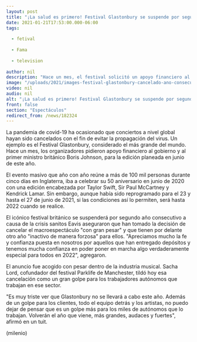 ```yaml
---
layout: post
title: "¡La salud es primero! Festival Glastonbury se suspende por segundo año consecutivo"
date: 2021-01-21T17:53:00.000-06:00
tags:
  
  - fetival
  
  - Fama
  
  - television
  
author: nil
description: "Hace un mes, el festival solicitó un apoyo financiero al gobierno británico para llevar a cabo el evento en junio de este año. "
image: "/uploads/2021/images-festival-glastonbury-cancelado-ano-consecutivo.jpg"
video: nil
audio: nil
alt: "¡La salud es primero! Festival Glastonbury se suspende por segundo año consecutivo"
front: false
section: "Espectáculos"
redirect_from: /news/182324
---
```


La pandemia de covid-19 ha ocasionado que conciertos a nivel global hayan sido cancelados con el fin de evitar la propagación del virus. Un ejemplo es el Festival Glastonbury, considerado el más grande del mundo. Hace un mes, los organizadores pidieron apoyo financiero al gobierno y al primer ministro británico Boris Johnson, para la edición planeada en junio de este año. 

El evento masivo que año con año reúne a más de 100 mil personas durante cinco días en Inglaterra, iba a celebrar su 50 aniversario en junio de 2020 con una edición encabezada por Taylor Swift, Sir Paul McCartney y Kendrick Lamar. Sin embargo, aunque había sido reprogramado para el 23 y hasta el 27 de junio de 2021, si las condiciones así lo permiten, será hasta 2022 cuando se realice. 

El icónico festival británico se suspenderá por segundo año consecutivo a causa de la crisis sanitos Eavis aseguraron que han tomado la decisión de cancelar el macroespectáculo "con gran pesar" y que tienen por delante otro año "inactivo de manera forzosa" para ellos. "Apreciamos mucho la fe y confianza puesta en nosotros por aquellos que han entregado depósitos y tenemos mucha confianza en poder poner en marcha algo verdaderamente especial para todos en 2022", agregaron. 

El anuncio fue acogido con pesar dentro de la industria musical. Sacha Lord, cofundador del festival Parklife de Manchester, tildó hoy esa cancelación como un gran golpe para los trabajadores autónomos que trabajan en ese sector. 

"Es muy triste ver que Glastonbury no se llevará a cabo este año. Además de un golpe para los clientes, todo el equipo detrás y los artistas, no puedo dejar de pensar que es un golpe más para los miles de autónomos que lo trabajan. Volverán el año que viene, más grandes, audaces y fuertes", afirmó en un tuit.

 
(milenio)